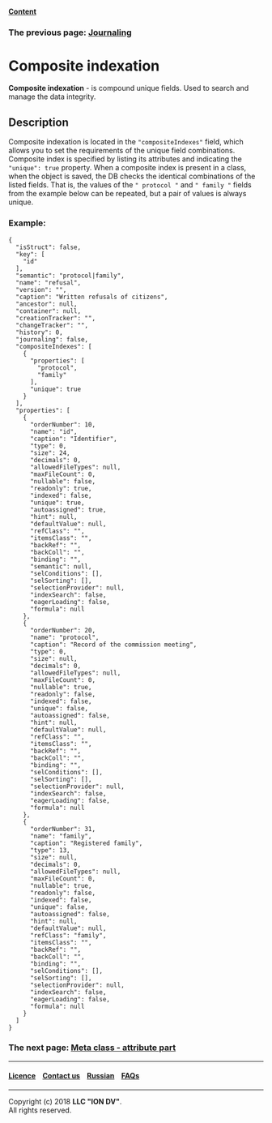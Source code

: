 #### [Content](/docs/en/index.md)

### The previous page: [Journaling](/docs/ru/2_system_description/metadata_structure/meta_class/journaling.md)

# Composite indexation  

**Composite indexation** - is compound unique fields. Used to search and manage the data integrity.

## Description

Composite indexation is located in the `"compositeIndexes"` field, which allows you to set the requirements of the unique field combinations. Composite index is specified by listing its attributes and indicating the `"unique": true` property. When a composite index is present in a class, when the object is saved, the DB checks the identical combinations of the listed fields. That is, the values of the `" protocol "` and `" family "` fields from the example below can be repeated, but a pair of values is always unique.

### Example:
```
{
  "isStruct": false,
  "key": [
    "id"
  ],
  "semantic": "protocol|family",
  "name": "refusal",
  "version": "",
  "caption": "Written refusals of citizens",
  "ancestor": null,
  "container": null,
  "creationTracker": "",
  "changeTracker": "",
  "history": 0,
  "journaling": false,
  "compositeIndexes": [
    {
      "properties": [
        "protocol",
        "family"
      ],
      "unique": true
    }
  ],
  "properties": [
    {
      "orderNumber": 10,
      "name": "id",
      "caption": "Identifier",
      "type": 0,
      "size": 24,
      "decimals": 0,
      "allowedFileTypes": null,
      "maxFileCount": 0,
      "nullable": false,
      "readonly": true,
      "indexed": false,
      "unique": true,
      "autoassigned": true,
      "hint": null,
      "defaultValue": null,
      "refClass": "",
      "itemsClass": "",
      "backRef": "",
      "backColl": "",
      "binding": "",
      "semantic": null,
      "selConditions": [],
      "selSorting": [],
      "selectionProvider": null,
      "indexSearch": false,
      "eagerLoading": false,
      "formula": null
    },
    {
      "orderNumber": 20,
      "name": "protocol",
      "caption": "Record of the commission meeting",
      "type": 0,
      "size": null,
      "decimals": 0,
      "allowedFileTypes": null,
      "maxFileCount": 0,
      "nullable": true,
      "readonly": false,
      "indexed": false,
      "unique": false,
      "autoassigned": false,
      "hint": null,
      "defaultValue": null,
      "refClass": "",
      "itemsClass": "",
      "backRef": "",
      "backColl": "",
      "binding": "",
      "selConditions": [],
      "selSorting": [],
      "selectionProvider": null,
      "indexSearch": false,
      "eagerLoading": false,
      "formula": null
    },
    {
      "orderNumber": 31,
      "name": "family",
      "caption": "Registered family",
      "type": 13,
      "size": null,
      "decimals": 0,
      "allowedFileTypes": null,
      "maxFileCount": 0,
      "nullable": true,
      "readonly": false,
      "indexed": false,
      "unique": false,
      "autoassigned": false,
      "hint": null,
      "defaultValue": null,
      "refClass": "family",
      "itemsClass": "",
      "backRef": "",
      "backColl": "",
      "binding": "",
      "selConditions": [],
      "selSorting": [],
      "selectionProvider": null,
      "indexSearch": false,
      "eagerLoading": false,
      "formula": null
    }
  ]
}
```



### The next page: [Meta class - attribute part](/docs/en/2_system_description/metadata_structure/meta_class/meta_class_attribute.md)
--------------------------------------------------------------------------  


 #### [Licence](/LICENCE.md) &ensp;  [Contact us](https://iondv.com) &ensp;  [Russian](/docs/ru/2_system_description/metadata_structure/meta_class/composite_indexes.md)   &ensp; [FAQs](/faqs.md)          



--------------------------------------------------------------------------  

Copyright (c) 2018 **LLC "ION DV"**.  
All rights reserved. 